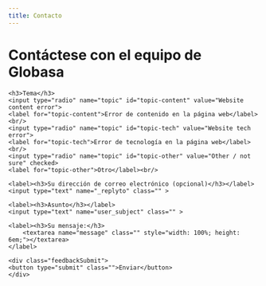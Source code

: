 ```yaml
---
title: Contacto
---
```


<h1>Contáctese con el equipo de Globasa</h1>
<form action="https://formspree.io/maylyonr" method="POST" class="w3-container" >
    <input type="hidden" name="Source" value="Main Globasa Website" />
    <input type="hidden" name="subject" value="Feedback: {{ user_subject }} {{topic}}" />
    
    <h3>Tema</h3>
    <input type="radio" name="topic" id="topic-content" value="Website content error">
    <label for="topic-content">Error de contenido en la página web</label><br/>
    <input type="radio" name="topic" id="topic-tech" value="Website tech error">
    <label for="topic-tech">Error de tecnología en la página web</label><br/>
    <input type="radio" name="topic" id="topic-other" value="Other / not sure" checked>
    <label for="topic-other">Otro</label><br/>
    
    <label><h3>Su dirección de correo electrónico (opcional)</h3></label>
    <input type="text" name="_replyto" class="" >

    <label><h3>Asunto</h3></label>
    <input type="text" name="user_subject" class="" >
    
    <label><h3>Su mensaje:</h3>
        <textarea name="message" class="" style="width: 100%; height: 6em;"></textarea>
    </label>

    <div class="feedbackSubmit">
    <button type="submit" class="">Enviar</button>
    </div>
</form>